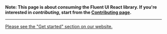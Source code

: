 **Note: This page is about _consuming_ the Fluent UI React library. If you're interested in _contributing_, start from the [Contributing page](Contributing).**

---

[Please see the "Get started" section on our website.](https://developer.microsoft.com/en-us/fluentui#/get-started/web)
